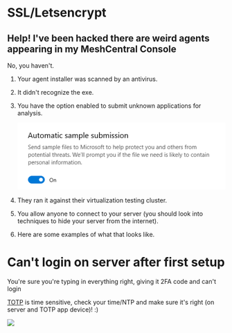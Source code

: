 # SSL/Letsencrypt

## Help! I've been hacked there are weird agents appearing in my MeshCentral Console

No, you haven't.

1. Your agent installer was scanned by an antivirus.

2. It didn't recognize the exe.

3. You have the option enabled to submit unknown applications for analysis.

    ![AV Option1](images/faq_av_option1.png)

4. They ran it against their virtualization testing cluster.

5. You allow anyone to connect to your server (you should look into techniques to hide your server from the internet).

6. Here are some examples of what that looks like.

# Can't login on server after first setup

You're sure you're typing in everything right, giving it 2FA code and can't login

[TOTP](https://en.wikipedia.org/wiki/Time-based_one-time_password) is time sensitive, check your time/NTP and make sure it's right (on server and TOTP app device)! :)

![](images/2022-08-04-18-19-19.png)
